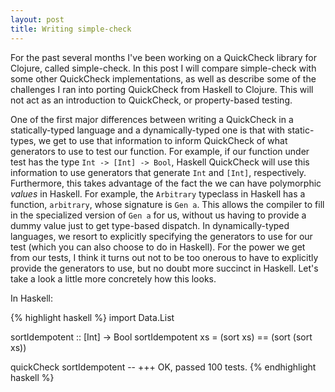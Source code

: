```yaml
---
layout: post
title: Writing simple-check
---
```


For the past several months I've been working on a QuickCheck library for
Clojure, called simple-check. In this post I will compare simple-check with
some other QuickCheck implementations, as well as describe some of the
challenges I ran into porting QuickCheck from Haskell to Clojure. This will not
act as an introduction to QuickCheck, or property-based testing.

One of the first major differences between writing a QuickCheck in a
statically-typed language and a dynamically-typed one is that with
static-types, we get to use that information to inform QuickCheck of what
generators to use to test our function. For example, if our function under test
has the type `Int -> [Int] -> Bool`, Haskell QuickCheck will use this
information to use generators that generate `Int` and `[Int]`, respectively.
Furthermore, this takes advantage of the fact the we can have polymorphic
_values_ in Haskell. For example, the `Arbitrary` typeclass in Haskell has a
function, `arbitrary`, whose signature is `Gen a`. This allows the compiler to
fill in the specialized version of `Gen a` for us, without us having to provide
a dummy value just to get type-based dispatch. In dynamically-typed languages,
we resort to explicitly specifying the generators to use for our test (which
you can also choose to do in Haskell). For the power we get from our tests, I
think it turns out not to be too onerous to have to explicitly provide the
generators to use, but no doubt more succinct in Haskell. Let's take a look a
little more concretely how this looks.

In Haskell:

{% highlight haskell %}
import Data.List

sortIdempotent :: [Int] -> Bool
sortIdempotent xs = (sort xs) == (sort (sort xs))

quickCheck sortIdempotent
-- +++ OK, passed 100 tests.
{% endhighlight haskell %}
